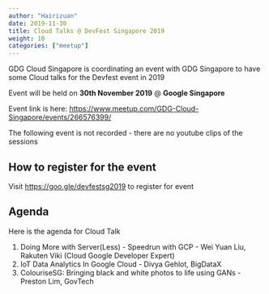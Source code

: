 ```yaml
---
author: "Hairizuan"
date: 2019-11-30
title: Cloud Talks @ DevFest Singapore 2019
weight: 10
categories: ["meetup"]
---
```


GDG Cloud Singapore is coordinating an event with GDG Singapore to have some Cloud talks for the Devfest event in 2019

Event will be held on **30th November 2019** @ **Google Singapore**

Event link is here: https://www.meetup.com/GDG-Cloud-Singapore/events/266576399/

The following event is not recorded - there are no youtube clips of the sessions

## How to register for the event

Visit https://goo.gle/devfestsg2019 to register for event

## Agenda

Here is the agenda for Cloud Talk

1. Doing More with Server(Less) - Speedrun with GCP - Wei Yuan Liu, Rakuten Viki (Cloud Google Developer Expert)
2. IoT Data Analytics In Google Cloud - Divya Gehlot, BigDataX
3. ColouriseSG: Bringing black and white photos to life using GANs - Preston Lim, GovTech